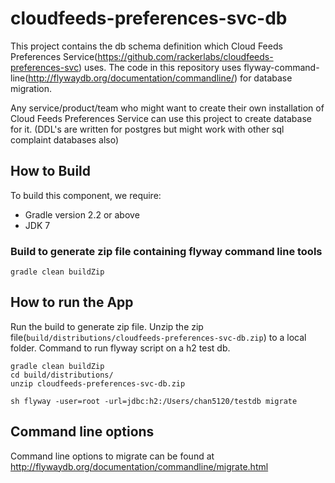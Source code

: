 cloudfeeds-preferences-svc-db
=============================

This project contains the db schema definition which Cloud Feeds Preferences 
Service(https://github.com/rackerlabs/cloudfeeds-preferences-svc) uses. The code in 
this repository uses flyway-command-line(http://flywaydb.org/documentation/commandline/) for database
migration.

Any service/product/team who might want to create their own installation of Cloud Feeds Preferences 
Service can use this project to create database for it. (DDL's are written for postgres but might work
with other sql complaint databases also)

## How to Build
To build this component, we require:
* Gradle version 2.2 or above
* JDK 7


### Build to generate zip file containing flyway command line tools
```
gradle clean buildZip
```

## How to run the App
Run the build to generate zip file. 
Unzip the zip file(```build/distributions/cloudfeeds-preferences-svc-db.zip```) to a local folder.
Command to run flyway script on a h2 test db.


```
gradle clean buildZip 
cd build/distributions/  
unzip cloudfeeds-preferences-svc-db.zip
                                         
sh flyway -user=root -url=jdbc:h2:/Users/chan5120/testdb migrate                                         
```

## Command line options

Command line options to migrate can be found at http://flywaydb.org/documentation/commandline/migrate.html
